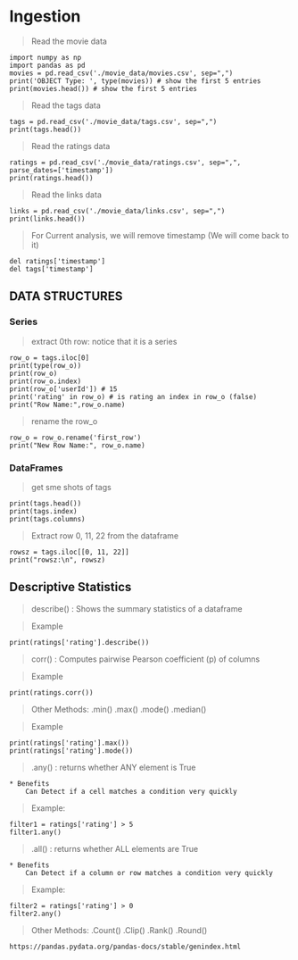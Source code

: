 # Ingestion

> Read the movie data
	
	import numpy as np
	import pandas as pd
	movies = pd.read_csv('./movie_data/movies.csv', sep=",")
	print('OBJECT Type: ', type(movies)) # show the first 5 entries
	print(movies.head()) # show the first 5 entries

> Read the tags data

	tags = pd.read_csv('./movie_data/tags.csv', sep=",")
	print(tags.head())

> Read the ratings data

	ratings = pd.read_csv('./movie_data/ratings.csv', sep=",", parse_dates=['timestamp'])
	print(ratings.head())

> Read the links data

	links = pd.read_csv('./movie_data/links.csv', sep=",")
	print(links.head())

> For Current analysis, we will remove timestamp (We will come back to it)

	del ratings['timestamp']
	del tags['timestamp']


## DATA STRUCTURES

### Series

> extract 0th row: notice that it is a series

	row_o = tags.iloc[0]
	print(type(row_o))
	print(row_o)
	print(row_o.index)
	print(row_o['userId']) # 15
	print('rating' in row_o) # is rating an index in row_o (false)
	print("Row Name:",row_o.name)

> rename the row_o
	
	row_o = row_o.rename('first_row')
	print("New Row Name:", row_o.name)


### DataFrames

> get sme shots of tags

	print(tags.head())
	print(tags.index)
	print(tags.columns)

> Extract row 0, 11, 22 from the dataframe

	rowsz = tags.iloc[[0, 11, 22]]
	print("rowsz:\n", rowsz)


## Descriptive Statistics

> describe() : Shows the summary statistics of a dataframe

> Example

	print(ratings['rating'].describe())

> corr() : Computes pairwise Pearson coefficient (p) of columns

> Example

	print(ratings.corr())

> Other Methods: .min() .max() .mode() .median()

> Example

	print(ratings['rating'].max())
	print(ratings['rating'].mode())

> .any() : returns whether ANY element is True

	* Benefits
		Can Detect if a cell matches a condition very quickly

> Example:

	filter1 = ratings['rating'] > 5
	filter1.any()

> .all() : returns whether ALL elements are True

	* Benefits
		Can Detect if a column or row matches a condition very quickly

> Example:

	filter2 = ratings['rating'] > 0
	filter2.any()

> Other Methods: .Count() .Clip() .Rank() .Round()

	https://pandas.pydata.org/pandas-docs/stable/genindex.html